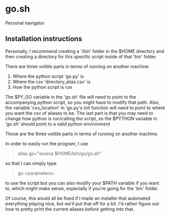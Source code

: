 # go.sh

Personal navigator

## Installation instructions

Personally, I recommend creating a '/bin' folder in the $HOME directory and then creating a directory for this specific script inside of that 'bin' folder.

There are three volitile parts in terms of running on another machine:
1) Where the python script 'go.py' is
2) Where the csv 'directory_alias.csv' is
3) How the python script is run

The $PY_GO variable in the 'go.sh' file will need to point to the accompanying python script, so you might have to modify that path. 
Also, the variable 'csv_location' in 'go.py's init function will need to point to where you want the csv of aliases to be. 
The last part is that you may need to change how python is run/calling the script, so the $PYTHON variable in 'go.sh' should point to a valid python environment

Those are the three volitile parts in terms of running on another machine.

In order to easily run the program, I use 
> alias go="source $HOME/bin/go/go.sh" 

so that I can simply type
> go \<parameters\>

to use the script but you can also modify your $PATH variable if you want to, which might make sense, especially if you're going for the 'bin' folder.

Of course, this would all be fixed if I made an installer that automated everything playing nice, but we'll put that off for a bit.
I'd rather figure out how to pretty print the current aliases before getting into that.
